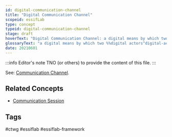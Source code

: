 ```yaml
---
id: digital-communication-channel
title: "Digital Communication Channel"
scopeid: essifLab
type: concept
typeid: digital-communication-channel
stage: draft
hoverText: "Digital Communication Channel: a digital means by which two Digital Actors can exchange messages with one another."
glossaryText: "a digital means by which two %%digital actors^digital-actor%% can exchange messages with one another."
date: 20210601
---
```


:::info Editor's note
TNO (or others) to provide the content of this file.
:::

See: [Communication Channel](communication-channel).

## Related Concepts
- [Communication Session](communication-session)
## Tags
#ctwg #essiflab #essiflab-framework
